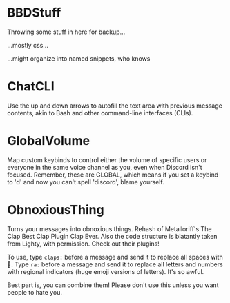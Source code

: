 # BBDStuff

Throwing some stuff in here for backup...


...mostly css...


...might organize into named snippets, who knows


# ChatCLI

Use the up and down arrows to autofill the text area with previous message contents, akin to Bash and other command-line interfaces (CLIs).


# GlobalVolume

Map custom keybinds to control either the volume of specific users or everyone in the same voice channel as you, even when Discord isn't focused. Remember, these are GLOBAL, which means if you set a keybind to 'd' and now you can't spell 'discord', blame yourself.


# ObnoxiousThing

Turns your messages into obnoxious things. Rehash of Metalloriff's The Clap Best Clap Plugin Clap Ever. Also the code structure is blatantly taken from Lighty, with permission. Check out their plugins!

To use, type `claps:` before a message and send it to replace all spaces with :clap:. Type `ra:` before a message and send it to replace all letters and numbers with regional indicators (huge emoji versions of letters). It's so awful.

Best part is, you can combine them! Please don't use this unless you want people to hate you.
